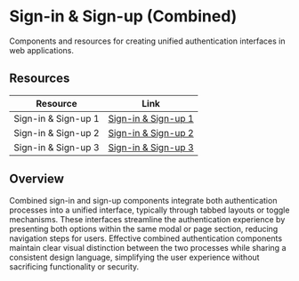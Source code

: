 # Sign-in & Sign-up (Combined)

Components and resources for creating unified authentication interfaces in web applications.

## Resources

| Resource | Link |
|---|---|
| Sign-in & Sign-up 1 | [Sign-in & Sign-up 1](https://codepen.io/joshsorosky/pen/gaaBoB) |
| Sign-in & Sign-up 2 | [Sign-in & Sign-up 2](https://codepen.io/andytran/pen/GpyKLM) |
| Sign-in & Sign-up 3 | [Sign-in & Sign-up 3](https://codepen.io/hurick/pen/Kyrvrj) |

## Overview

Combined sign-in and sign-up components integrate both authentication processes into a unified interface, typically through tabbed layouts or toggle mechanisms. These interfaces streamline the authentication experience by presenting both options within the same modal or page section, reducing navigation steps for users. Effective combined authentication components maintain clear visual distinction between the two processes while sharing a consistent design language, simplifying the user experience without sacrificing functionality or security. 